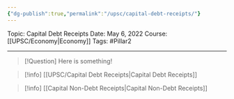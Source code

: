 ```yaml
---
{"dg-publish":true,"permalink":"/upsc/capital-debt-receipts/"}
---
```


Topic: Capital Debt Receipts
Date: May 6, 2022
Course: [[UPSC/Economy\|Economy]]
Tags: #Pillar2 

---

> [!Question]
> Here is something! 



>[!info] [[UPSC/Capital Debt Receipts\|Capital Debt Receipts]]

>[!info] [[Capital Non-Debt Receipts\|Capital Non-Debt Receipts]]



